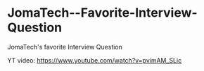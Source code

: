 # JomaTech--Favorite-Interview-Question
JomaTech's favorite Interview Question


YT video: https://www.youtube.com/watch?v=pvimAM_SLic
